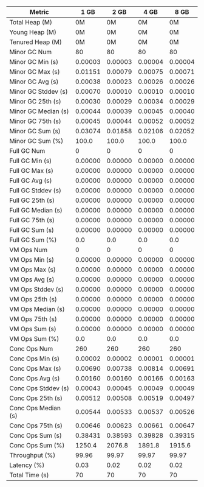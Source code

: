 | Metric | 1 GB | 2 GB | 4 GB | 8 GB |
|------|----|----|----|----|
| Total Heap (M) | 0M | 0M | 0M | 0M |
| Young Heap (M) | 0M | 0M | 0M | 0M |
| Tenured Heap (M) | 0M | 0M | 0M | 0M |
| Minor GC Num | 80 | 80 | 80 | 80 |
| Minor GC Min (s) | 0.00003 | 0.00003 | 0.00004 | 0.00004 |
| Minor GC Max (s) | 0.01151 | 0.00079 | 0.00075 | 0.00071 |
| Minor GC Avg (s) | 0.00038 | 0.00023 | 0.00026 | 0.00026 |
| Minor GC Stddev (s) | 0.00070 | 0.00010 | 0.00010 | 0.00010 |
| Minor GC 25th (s) | 0.00030 | 0.00029 | 0.00034 | 0.00029 |
| Minor GC Median (s) | 0.00044 | 0.00039 | 0.00045 | 0.00040 |
| Minor GC 75th (s) | 0.00045 | 0.00044 | 0.00052 | 0.00052 |
| Minor GC Sum (s) | 0.03074 | 0.01858 | 0.02106 | 0.02052 |
| Minor GC Sum (%) | 100.0 | 100.0 | 100.0 | 100.0 |
| Full GC Num | 0 | 0 | 0 | 0 |
| Full GC Min (s) | 0.00000 | 0.00000 | 0.00000 | 0.00000 |
| Full GC Max (s) | 0.00000 | 0.00000 | 0.00000 | 0.00000 |
| Full GC Avg (s) | 0.00000 | 0.00000 | 0.00000 | 0.00000 |
| Full GC Stddev (s) | 0.00000 | 0.00000 | 0.00000 | 0.00000 |
| Full GC 25th (s) | 0.00000 | 0.00000 | 0.00000 | 0.00000 |
| Full GC Median (s) | 0.00000 | 0.00000 | 0.00000 | 0.00000 |
| Full GC 75th (s) | 0.00000 | 0.00000 | 0.00000 | 0.00000 |
| Full GC Sum (s) | 0.00000 | 0.00000 | 0.00000 | 0.00000 |
| Full GC Sum (%) | 0.0 | 0.0 | 0.0 | 0.0 |
| VM Ops Num | 0 | 0 | 0 | 0 |
| VM Ops Min (s) | 0.00000 | 0.00000 | 0.00000 | 0.00000 |
| VM Ops Max (s) | 0.00000 | 0.00000 | 0.00000 | 0.00000 |
| VM Ops Avg (s) | 0.00000 | 0.00000 | 0.00000 | 0.00000 |
| VM Ops Stddev (s) | 0.00000 | 0.00000 | 0.00000 | 0.00000 |
| VM Ops 25th (s) | 0.00000 | 0.00000 | 0.00000 | 0.00000 |
| VM Ops Median (s) | 0.00000 | 0.00000 | 0.00000 | 0.00000 |
| VM Ops 75th (s) | 0.00000 | 0.00000 | 0.00000 | 0.00000 |
| VM Ops Sum (s) | 0.00000 | 0.00000 | 0.00000 | 0.00000 |
| VM Ops Sum (%) | 0.0 | 0.0 | 0.0 | 0.0 |
| Conc Ops Num | 260 | 260 | 260 | 260 |
| Conc Ops Min (s) | 0.00002 | 0.00002 | 0.00001 | 0.00001 |
| Conc Ops Max (s) | 0.00690 | 0.00738 | 0.00814 | 0.00691 |
| Conc Ops Avg (s) | 0.00160 | 0.00160 | 0.00166 | 0.00163 |
| Conc Ops Stddev (s) | 0.00043 | 0.00045 | 0.00049 | 0.00049 |
| Conc Ops 25th (s) | 0.00512 | 0.00508 | 0.00519 | 0.00497 |
| Conc Ops Median (s) | 0.00544 | 0.00533 | 0.00537 | 0.00526 |
| Conc Ops 75th (s) | 0.00646 | 0.00623 | 0.00661 | 0.00647 |
| Conc Ops Sum (s) | 0.38431 | 0.38593 | 0.39828 | 0.39315 |
| Conc Ops Sum (%) | 1250.4 | 2076.8 | 1891.8 | 1915.6 |
| Throughput (%) | 99.96 | 99.97 | 99.97 | 99.97 |
| Latency (%) | 0.03 | 0.02 | 0.02 | 0.02 |
| Total Time (s) | 70 | 70 | 70 | 70 |
